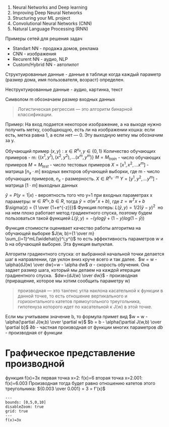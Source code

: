 1. Neural Networks and Deep learning
2. Improving Deep Neural Networks
3. Structuring your ML project
4. Convolutional Neural Networks (CNN)
5. Natural Language Processing (RNN)

Примеры сетей для решения задач
- Standart NN - продажа домов, реклама
- CNN - изображения
- Recurent NN - аудио, NLP
- Custom/Hybrid NN - автопилот

Структуированные данные - данные в таблице когда каждый параметр (размер дома, имя пользователя, возраст) определен.

Неструктуированные данные - аудио, картинка, текст

Символом m обозначаем размер входных данных

> Логистическая регрессия — это алгоритм бинарной классификации. 

Пример: 
На вход подается некоторое изображение, а на выходе нужно получить метку, сообщающую, есть ли на изображении кошка: если есть, метка равна 1, а если нет — 0. Эту выходную метку мы обозначим за y. 

Обучающий пример $(x, y):x \in R^{n_x}, y \in \{0, 1\}$
Количество обучающих примеров - m: $\{(x^1, y^1), (x^2, y^2), ... (x^m, y^m)\}$
$M=M_{train}$ - число обучающих примеров
$M=M_{test}$ - число тестовых примеров
$X=[x^1, x^2,...x^m]$ - матрица $[n_x \cdot m]$ входных векторов обучающей выборки, где m - число обучающих примеров, $n_x$ - размерность. $X \in R^{n_x \cdot m}$
$Y=[y^1, y^2,...y^m]$ - матрица $[1 \cdot m]$ выходных данных

$\widehat{y}=P(y=1|x)$ - вероятность того что y=1 при входных параметрах х
параметры: $w \in R^{n_x}, b \in R$, 
тогда $\widehat{y}=\sigma(w^Tx+b)$, где $z=w^Tx+b$
$\sigma(z) = {1 \over {1+e^{-z}}}$
Функция потерь: $L(\widehat{y},y)=1/2(\widehat{y}-y)^2$  но на нем плохо работает метод градиентного спуска, поэтому будем пользоваться такой функцией $L(\widehat{y},y)=-(ylog\widehat{y}+(1-y)log(1-\widehat{y}))$

Функция стоимости оценивает качество работы алгоритма на обучающей выборке $J(w, b)={1 \over m} \sum_{i=1}^mL(\widehat{y}^i,y^i)$ то есть эффективность параметров w и b на обучающей выборке. Эта функция выпуклая.

Алгоритм градиентного спуска: от выбранной начальной точки делается шаг в направлении, где уклон вниз круче всего и так далее. 
$w = w - \alpha{dJ(w) \over dw}=w - \alpha dw$
$\alpha$ - скорость обучения. Она задает размер шага, который мы делаем на каждой итерации градиентного спуска. 
$dw={dJ(w) \over dw}$ - производная (приращение, которое мы хотим сообщить параметру w)

> производная — это тангенс угла наклона касательной к функции в данной точке, то есть отношение вертикального и горизонтального катетов прямоугольного треугольника, гипотенуза которого идет по касательной к J(w) в этой точке.

Если мы учитываем значение b, то формула примет вид
$w = w - \alpha{\partial J(w,b) \over \partial w}$
$b = b - \alpha{\partial J(w,b) \over \partial b}$
$\partial b$ - частная производная от функции многих параметров
$db$ -  производная от функции 

# Графическое представление производной

функция f(x)=3x
первая точка x=2: f(x)=6
вторая точка x=2.001: f(x)=6.003
Производная тогда будет равно отношению катетов этого треугольника: ${0.003 \over 0.001} = 3 = f'(x)$
```functionplot
---
bounds: [0,5,0,10]
disableZoom: true
grid: true
---
f(x)=3x
```











